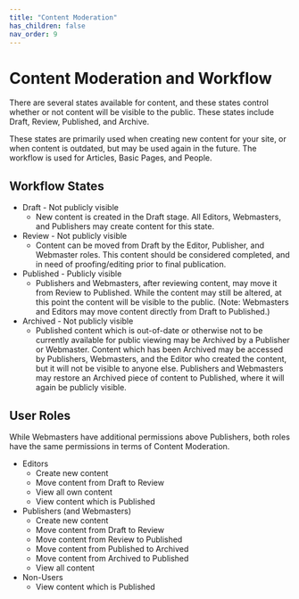 ```yaml
---
title: "Content Moderation"
has_children: false
nav_order: 9
---
```


# Content Moderation and Workflow

There are several states available for content, and these states control whether or not content will be visible to the public. These states include Draft, Review, Published, and Archive.

These states are primarily used when creating new content for your site, or when content is outdated, but may be used again in the future. The workflow is used for Articles, Basic Pages, and People.

## Workflow States

* Draft - Not publicly visible
  * New content is created in the Draft stage. All Editors, Webmasters, and Publishers may create content for this state.
* Review - Not publicly visible
  * Content can be moved from Draft by the Editor, Publisher, and Webmaster roles. This content should be considered completed, and in need of proofing/editing prior to final publication.
* Published - Publicly visible
  * Publishers and Webmasters, after reviewing content, may move it from Review to Published. While the content may still be altered, at this point the content will be visible to the public. (Note: Webmasters and Editors may move content directly from Draft to Published.)
* Archived - Not publicly visible
  * Published content which is out-of-date or otherwise not to be currently available for public viewing may be Archived by a Publisher or Webmaster. Content which has been Archived may be accessed by Publishers, Webmasters, and the Editor who created the content, but it will not be visible to anyone else. Publishers and Webmasters may restore an Archived piece of content to Published, where it will again be publicly visible.

## User Roles

While Webmasters have additional permissions above Publishers, both roles have the same permissions in terms of Content Moderation.

* Editors
  * Create new content
  * Move content from Draft to Review
  * View all own content
  * View content which is Published
* Publishers (and Webmasters)
  * Create new content
  * Move content from Draft to Review
  * Move content from Review to Published
  * Move content from Published to Archived
  * Move content from Archived to Published
  * View all content
* Non-Users
  * View content which is Published
